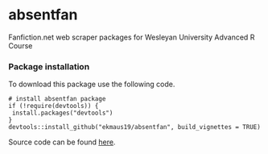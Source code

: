 # absentfan
Fanfiction.net web scraper packages for Wesleyan University Advanced R Course

### Package installation
To download this package use the following code.
```
# install absentfan package
if (!require(devtools)) {
 install.packages("devtools")
}
devtools::install_github("ekmaus19/absentfan", build_vignettes = TRUE)
```
Source code can be found [here](https://github.com/ekmaus19/absentfan/tree/master).

